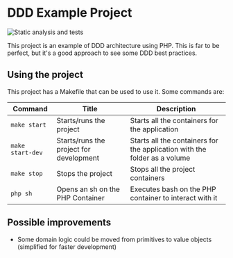 # DDD Example Project

![Static analysis and tests](https://github.com/rogergros/ddd-example/actions/workflows/ci.yml/badge.svg)


This project is an example of DDD architecture using PHP.
This is far to be perfect, but it's a good approach to see some DDD best practices.

## Using the project

This project has a Makefile that can be used to use it. Some commands are:

|Command|Title|Description|
|---|---|---|
|`make start`|Starts/runs the project|Starts all the containers for the application|
|`make start-dev`|Starts/runs the project for development|Starts all the containers for the application with the folder as a volume|
|`make stop`|Stops the project|Stops all the project containers|
|`php sh`|Opens an sh on the PHP Container|Executes bash on the PHP container to interact with it|

## Possible improvements

* Some domain logic could be moved from primitives to value objects (simplified for faster development)
